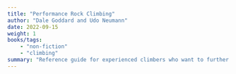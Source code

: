 ```yaml
---
title: "Performance Rock Climbing"
author: "Dale Goddard and Udo Neumann"
date: 2022-09-15
weight: 1
books/tags:
    - "non-fiction"
    - "climbing"
summary: "Reference guide for experienced climbers who want to further hone their skills. Has newspaper comic-style characters as well as photos to show off the various techniques. Expresses a lot of information succinctly, it doesn't waste your time."
---
```


